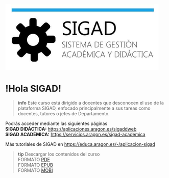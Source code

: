 ![logo SIGAD](https://raw.githubusercontent.com/catedu/curso-basico-sigad/master/img/SIGAD.png)   
# !Hola SIGAD! 
>**info**
> Este curso está dirigido a docentes que desconocen el uso de la plataforma SIGAD,  enfocado principalmente a sus tareas como docentes, tutores o jefes de Departamento.   

Podrás acceder mediante las siguientes páginas   
  **SIGAD DIDÁCTICA:** <a href="https://aplicaciones.aragon.es/sigaddweb" target="_blank">https://aplicaciones.aragon.es/sigaddweb</a>   
  **SIGAD ACADÉMICA:** <a href="https://servicios.aragon.es/sigad-academica" target="_blank">https://servicios.aragon.es/sigad-academica</a>

Más tutoriales de SIGAD en <a href="https://educa.aragon.es/-/aplicacion-sigad" target="_blank">https://educa.aragon.es/-/aplicacion-sigad</a>

>**tip**
>Descargar los contenidos del curso   
>FORMATO [PDF](https://github.com/catedu/curso-basico-sigad/raw/gh-pages/mybook/curso-basico-sigad.pdf)   
>FORMATO [EPUB](https://github.com/catedu/curso-basico-sigad/raw/gh-pages/mybook/curso-basico-sigad.epub)   
>FORMATO [MOBI](https://github.com/catedu/curso-basico-sigad/raw/gh-pages/mybook/curso-basico-sigad.mobi)
